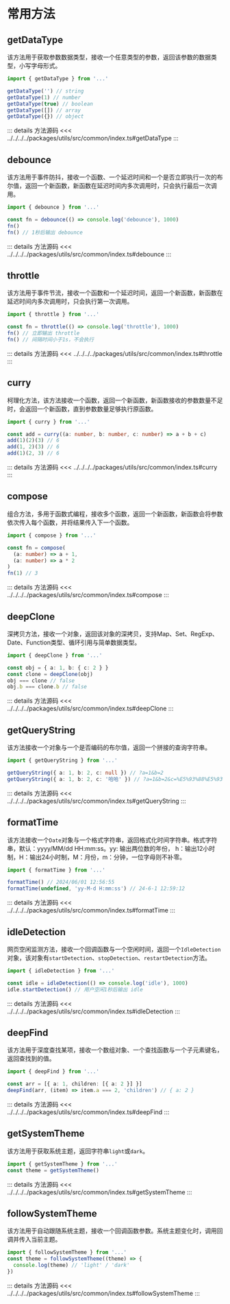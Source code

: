 # 常用方法

## getDataType

该方法用于获取参数数据类型，接收一个任意类型的参数，返回该参数的数据类型，小写字母形式。

```ts
import { getDataType } from '...'

getDataType('') // string
getDataType(1) // number
getDataType(true) // boolean
getDataType([]) // array
getDataType({}) // object
```

::: details 方法源码
<<< ../../../../packages/utils/src/common/index.ts#getDataType
:::

## debounce

该方法用于事件防抖，接收一个函数、一个延迟时间和一个是否立即执行一次的布尔值，返回一个新函数，新函数在延迟时间内多次调用时，只会执行最后一次调用。

```ts
import { debounce } from '...'

const fn = debounce(() => console.log('debounce'), 1000)
fn()
fn() // 1秒后输出 debounce
```

::: details 方法源码
<<< ../../../../packages/utils/src/common/index.ts#debounce
:::

## throttle

该方法用于事件节流，接收一个函数和一个延迟时间，返回一个新函数，新函数在延迟时间内多次调用时，只会执行第一次调用。

```ts
import { throttle } from '...'

const fn = throttle(() => console.log('throttle'), 1000)
fn() // 立即输出 throttle
fn() // 间隔时间小于1s，不会执行
```

::: details 方法源码
<<< ../../../../packages/utils/src/common/index.ts#throttle
:::

## curry

柯理化方法，该方法接收一个函数，返回一个新函数，新函数接收的参数数量不足时，会返回一个新函数，直到参数数量足够执行原函数。

```ts
import { curry } from '...'

const add = curry((a: number, b: number, c: number) => a + b + c)
add(1)(2)(3) // 6
add(1, 2)(3) // 6
add(1)(2, 3) // 6
```

::: details 方法源码
<<< ../../../../packages/utils/src/common/index.ts#curry
:::

## compose

组合方法，多用于函数式编程，接收多个函数，返回一个新函数，新函数会将参数依次传入每个函数，并将结果传入下一个函数。

```ts
import { compose } from '...'

const fn = compose(
  (a: number) => a + 1,
  (a: number) => a * 2
)
fn(1) // 3
```

::: details 方法源码
<<< ../../../../packages/utils/src/common/index.ts#compose
:::

## deepClone

深拷贝方法，接收一个对象，返回该对象的深拷贝，支持Map、Set、RegExp、Date、Function类型、循环引用与简单数据类型。

```ts
import { deepClone } from '...'

const obj = { a: 1, b: { c: 2 } }
const clone = deepClone(obj)
obj === clone // false
obj.b === clone.b // false
```

::: details 方法源码
<<< ../../../../packages/utils/src/common/index.ts#deepClone
:::

## getQueryString

该方法接收一个对象与一个是否编码的布尔值，返回一个拼接的查询字符串。

```ts
import { getQueryString } from '...'

getQueryString({ a: 1, b: 2, c: null }) // ?a=1&b=2
getQueryString({ a: 1, b: 2, c: '哈哈' }) // ?a=1&b=2&c=%E5%93%88%E5%93%88
```

::: details 方法源码
<<< ../../../../packages/utils/src/common/index.ts#getQueryString
:::

## formatTime

该方法接收一个`Date`对象与一个格式字符串，返回格式化时间字符串。格式字符串，默认：yyyy/MM/dd HH:mm:ss。yy: 输出两位数的年份，
h：输出12小时制，H：输出24小时制，M：月份，m：分钟，一位字母则不补零。

```ts
import { formatTime } from '...'

formatTime() // 2024/06/01 12:56:55
formatTime(undefined, 'yy-M-d H:mm:ss') // 24-6-1 12:59:12
```

::: details 方法源码
<<< ../../../../packages/utils/src/common/index.ts#formatTime
:::

## idleDetection

网页空闲监测方法，接收一个回调函数与一个空闲时间，返回一个`IdleDetection`对象，该对象有`startDetection`、`stopDetection`、`restartDetection`方法。

```ts
import { idleDetection } from '...'

const idle = idleDetection(() => console.log('idle'), 1000)
idle.startDetection() // 用户空闲1秒后输出 idle
```

::: details 方法源码
<<< ../../../../packages/utils/src/common/index.ts#idleDetection
:::

## deepFind

该方法用于深度查找某项，接收一个数组对象、一个查找函数与一个子元素键名，返回查找到的值。

```ts
import { deepFind } from '...'

const arr = [{ a: 1, children: [{ a: 2 }] }]
deepFind(arr, (item) => item.a === 2, 'children') // { a: 2 }
```

::: details 方法源码
<<< ../../../../packages/utils/src/common/index.ts#deepFind
:::

## getSystemTheme

该方法用于获取系统主题，返回字符串`light`或`dark`。

```ts
import { getSystemTheme } from '...'
const theme = getSystemTheme()
```

::: details 方法源码
<<< ../../../../packages/utils/src/common/index.ts#getSystemTheme
:::

## followSystemTheme

该方法用于自动跟随系统主题，接收一个回调函数参数。系统主题变化时，调用回调并传入当前主题。

```ts
import { followSystemTheme } from '...'
const theme = followSystemTheme((theme) => {
  console.log(theme) // 'light' / 'dark'
})
```

::: details 方法源码
<<< ../../../../packages/utils/src/common/index.ts#followSystemTheme
:::
